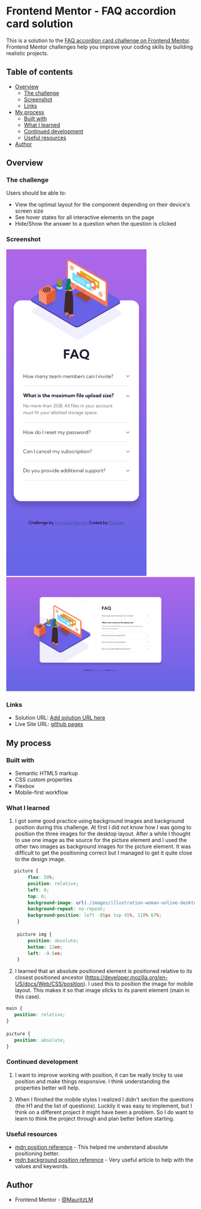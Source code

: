 # Frontend Mentor - FAQ accordion card solution

This is a solution to the [FAQ accordion card challenge on Frontend Mentor](https://www.frontendmentor.io/challenges/faq-accordion-card-XlyjD0Oam). Frontend Mentor challenges help you improve your coding skills by building realistic projects. 

## Table of contents

- [Overview](#overview)
  - [The challenge](#the-challenge)
  - [Screenshot](#screenshot)
  - [Links](#links)
- [My process](#my-process)
  - [Built with](#built-with)
  - [What I learned](#what-i-learned)
  - [Continued development](#continued-development)
  - [Useful resources](#useful-resources)
- [Author](#author)

## Overview

### The challenge

Users should be able to:

- View the optimal layout for the component depending on their device's screen size
- See hover states for all interactive elements on the page
- Hide/Show the answer to a question when the question is clicked

### Screenshot

![mobile](./images/screenshot-mobile.png)
![desktop](./images/screenshot-desktop.png)

### Links

- Solution URL: [Add solution URL here](https://your-solution-url.com)
- Live Site URL: [github pages](https://mauritzlm.github.io/faq-accordion-card/)

## My process

### Built with

- Semantic HTML5 markup
- CSS custom properties
- Flexbox
- Mobile-first workflow

### What I learned

1. I got some good practice using background images and background position during this challenge. At first I did not know how I was going to position the three images for the desktop layout. After a while I thought to use one image as the source for the picture element and I used the other two images as background images for the picture element. It was difficult to get the positioning correct but I managed to get it quite close to the design image.

```css
   picture {
        flex: 50%;
        position: relative;
        left: 0;
        top: 0;
        background-image: url(./images/illustration-woman-online-desktop.svg), url(./images/bg-pattern-desktop.svg);
        background-repeat: no-repeat;
        background-position: left -85px top 45%, 118% 67%;    
    }

    picture img {
        position: absolute;
        bottom: 12em;
        left: -9.5em;
    }
```

2. I learned that an absolute positioned element is positioned relative to its closest positioned ancestor (https://developer.mozilla.org/en-US/docs/Web/CSS/position).
I used this to position the image for mobile layout. This makes it so that image sticks to its parent element (main in this case).

```css
main {
   position: relative;
}

picture {
   position: absolute;
}
```

### Continued development

1. I want to improve working with position, it can be really tricky to use position and make things responsive. I think understanding the properties better will help.

2. When I finished the mobile styles I realized I didn't section the questions (the H1 and the list of questions). Luckily it was easy to implement, but I think on a different project it might have been a problem. So I do want to learn to think the project through and plan better before starting. 

### Useful resources

- [mdn position reference](https://developer.mozilla.org/en-US/docs/Web/CSS/position) - This helped me understand absolute positioning better.
- [mdn background position reference](https://developer.mozilla.org/en-US/docs/Web/CSS/background-position) - Very useful article to help with the values and keywords.

## Author

- Frontend Mentor - [@MauritzLM](https://www.frontendmentor.io/profile/MauritzLM)

